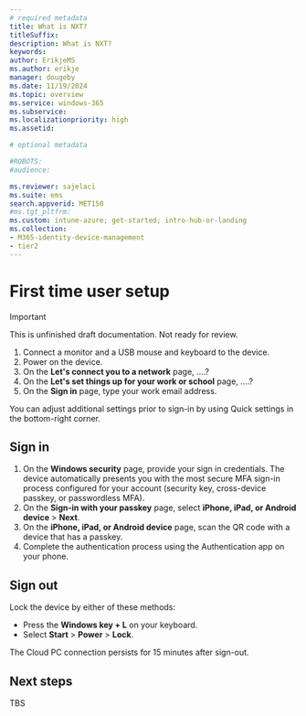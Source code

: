 ```yaml
---
# required metadata
title: What is NXT?
titleSuffix:
description: What is NXT?
keywords:
author: ErikjeMS  
ms.author: erikje
manager: dougeby
ms.date: 11/19/2024
ms.topic: overview
ms.service: windows-365
ms.subservice:
ms.localizationpriority: high
ms.assetid: 

# optional metadata

#ROBOTS:
#audience:

ms.reviewer: sajelaci
ms.suite: ems
search.appverid: MET150
#ms.tgt_pltfrm:
ms.custom: intune-azure; get-started; intro-hub-or-landing
ms.collection:
- M365-identity-device-management
- tier2
---
```


# First time user setup

> [!IMPORTANT]
> This is unfinished draft documentation. Not ready for review.

1. Connect a monitor and a USB mouse and keyboard to the device.
1. Power on the device.
1. On the **Let's connect you to a network** page, ....?
1. On the **Let's set things up for your work or school** page, ....?
1. On the **Sign in** page, type your work email address.

You can adjust additional settings prior to sign-in by using Quick settings in the bottom-right corner.

## Sign in

1. On the **Windows security** page, provide your sign in credentials. The device automatically presents you with the most secure MFA sign-in process configured for your account (security key, cross-device passkey, or passwordless MFA).
2. On the **Sign-in with your passkey** page, select **iPhone, iPad, or Android device** > **Next**.
1. On the **iPhone, iPad, or Android device** page, scan the QR code with a device that has a passkey.
1. Complete the authentication process using the Authentication app on your phone.

## Sign out

Lock the device by either of these methods:

- Press the **Windows key + L** on your keyboard.
- Select **Start** > **Power** > **Lock**.

The Cloud PC connection persists for 15 minutes after sign-out.

<!-- ########################## -->
## Next steps

TBS